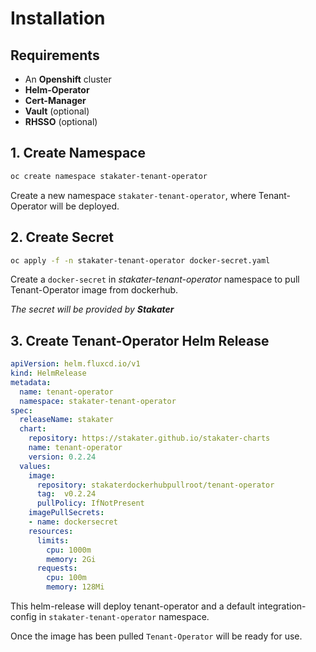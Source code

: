 # Installation

## Requirements

* An **Openshift** cluster
* **Helm-Operator**
* **Cert-Manager**
* **Vault** (optional)
* **RHSSO** (optional)

## 1. Create Namespace

```bash
oc create namespace stakater-tenant-operator
```

Create a new namespace `stakater-tenant-operator`, where Tenant-Operator will be deployed.

## 2. Create Secret

```bash
oc apply -f -n stakater-tenant-operator docker-secret.yaml
```

Create a `docker-secret` in *stakater-tenant-operator* namespace to pull Tenant-Operator image from dockerhub.

*The secret will be provided by **Stakater***

## 3. Create Tenant-Operator Helm Release

```yaml
apiVersion: helm.fluxcd.io/v1
kind: HelmRelease
metadata:
  name: tenant-operator
  namespace: stakater-tenant-operator
spec:
  releaseName: stakater
  chart:
    repository: https://stakater.github.io/stakater-charts
    name: tenant-operator
    version: 0.2.24
  values:
    image:
      repository: stakaterdockerhubpullroot/tenant-operator
      tag:  v0.2.24
      pullPolicy: IfNotPresent
    imagePullSecrets:
    - name: dockersecret
    resources:
      limits:
        cpu: 1000m
        memory: 2Gi
      requests:
        cpu: 100m
        memory: 128Mi
```

This helm-release will deploy tenant-operator and a default integration-config in `stakater-tenant-operator` namespace.

Once the image has been pulled `Tenant-Operator` will be ready for use.
